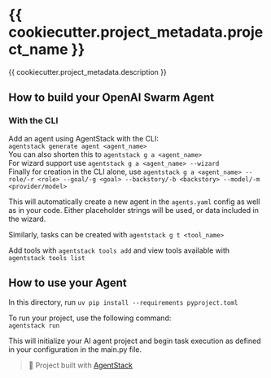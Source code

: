 # {{ cookiecutter.project_metadata.project_name }}
{{ cookiecutter.project_metadata.description }}

## How to build your OpenAI Swarm Agent
### With the CLI
Add an agent using AgentStack with the CLI:  
`agentstack generate agent <agent_name>`  
You can also shorten this to `agentstack g a <agent_name>`  
For wizard support use `agentstack g a <agent_name> --wizard`  
Finally for creation in the CLI alone, use `agentstack g a <agent_name> --role/-r <role> --goal/-g <goal> --backstory/-b <backstory> --model/-m <provider/model>`

This will automatically create a new agent in the `agents.yaml` config as well as in your code. Either placeholder strings will be used, or data included in the wizard.

Similarly, tasks can be created with `agentstack g t <tool_name>`

Add tools with `agentstack tools add` and view tools available with `agentstack tools list`

## How to use your Agent
In this directory, run `uv pip install --requirements pyproject.toml`  

To run your project, use the following command:  
`agentstack run`

This will initialize your AI agent project and begin task execution as defined in your configuration in the main.py file.

> 🪩 Project built with [AgentStack](https://github.com/AgentOps-AI/AgentStack)
